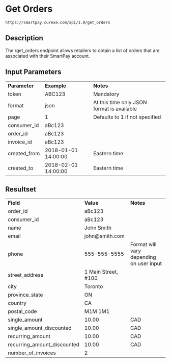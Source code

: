 # Get Orders

~~~
https://smartpay.curexe.com/api/1.0/get_orders
~~~

## Description

The /get_orders endpoint allows retailers to obtain a list of orders that are associated with their SmartPay account.

## Input Parameters

<table>
  <tr>
    <td><b>Parameter</b></td>
    <td><b>Example</b></td>
    <td><b><b>Notes</b></b></td>
  </tr>
  <tr>
    <td>token</td>
    <td>ABC123</td>
    <td>Mandatory</td>
  </tr>
  <tr>
    <td>format</td>
    <td>json</td>
    <td>At this time only JSON format is available</td>
  </tr>
  <tr>
    <td>page</td>
    <td>1</td>
    <td>Defaults to 1 if not specified</td>
  </tr>
  <tr>
    <td>consumer_id</td>
    <td>aBc123</td>
    <td></td>
  </tr>
  <tr>
    <td>order_id</td>
    <td>aBc123</td>
    <td></td>
  </tr>
  <tr>
    <td>invoice_id</td>
    <td>aBc123</td>
    <td></td>
  </tr>
  <tr>
    <td>created_from</td>
    <td>2018-01-01 14:00:00</td>
    <td>Eastern time</td>
  </tr>
  <tr>
    <td>created_to</td>
    <td>2018-02-01 14:00:00</td>
    <td>Eastern time</td>
  </tr>
</table>

## Resultset

<table>
  <tr>
    <td><b>Field</b></td>
    <td><b>Value</b></td>
    <td><b><b>Notes</b></b></td>
  </tr>
  <tr>
    <td>order_id</td>
    <td>aBc123</td>
    <td></td>
  </tr>
  <tr>
    <td>consumer_id</td>
    <td>aBc123</td>
    <td></td>
  </tr>
  <tr>
    <td>name</td>
    <td>John Smith</td>
    <td></td>
  </tr>
  <tr>
    <td>email</td>
    <td>john@smith.com</td>
    <td></td>
  </tr>
  <tr>
    <td>phone</td>
    <td>555-555-5555</td>
    <td>Format will vary depending on user input</td>
  </tr>
  <tr>
    <td>street_address</td>
    <td>1 Main Street, #100</td>
    <td></td>
  </tr>
  <tr>
    <td>city</td>
    <td>Toronto</td>
    <td></td>
  </tr>
  <tr>
    <td>province_state</td>
    <td>ON</td>
    <td></td>
  </tr>
  <tr>
    <td>country</td>
    <td>CA</td>
    <td></td>
  </tr>
  <tr>
    <td>postal_code</td>
    <td>M1M 1M1</td>
    <td></td>
  </tr>
  <tr>
    <td>single_amount</td>
    <td>10.00</td>
    <td>CAD</td>
  </tr>
  <tr>
    <td>single_amount_discounted</td>
    <td>10.00</td>
    <td>CAD</td>
  </tr>
  <tr>
    <td>recurring_amount</td>
    <td>10.00</td>
    <td>CAD</td>
  </tr>
  <tr>
    <td>recurring_amount_discounted</td>
    <td>10.00</td>
    <td>CAD</td>
  </tr>
  <tr>
    <td>number_of_invoices</td>
    <td>2</td>
    <td></td>
  </tr>
</table>
